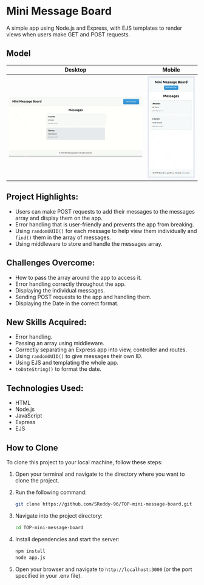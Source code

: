 # Mini Message Board

A simple app using Node.js and Express, with EJS templates to render views when users make GET and POST requests.

## Model

| Desktop                                                          | Mobile                                                        |
| ---------------------------------------------------------------- | ------------------------------------------------------------- |
| ![Desktop](./public/README-gifs//desktop-mini-message-board.gif) | ![Mobile](./public/README-gifs/mobile-mini-message-board.gif) |

## Project Highlights:

- Users can make POST requests to add their messages to the messages array and display them on the app.
- Error handling that is user-friendly and prevents the app from breaking.
- Using `randomUUID()` for each message to help view them individually and `find()` them in the array of messages.
- Using middleware to store and handle the messages array.

## Challenges Overcome:

- How to pass the array around the app to access it.
- Error handling correctly throughout the app.
- Displaying the individual messages.
- Sending POST requests to the app and handling them.
- Displaying the Date in the correct format.

## New Skills Acquired:

- Error handling.
- Passing an array using middleware.
- Correctly separating an Express app into view, controller and routes.
- Using `randomUUID()` to give messages their own ID.
- Using EJS and templating the whole app.
- `toDateString()` to format the date.

## Technologies Used:

- HTML
- Node.js
- JavaScript
- Express
- EJS

## How to Clone

To clone this project to your local machine, follow these steps:

1. Open your terminal and navigate to the directory where you want to clone the project.
2. Run the following command:

   ```bash
   git clone https://github.com/SReddy-96/TOP-mini-message-board.git
   ```

3. Navigate into the project directory:

   ```bash
   cd TOP-mini-message-board
   ```

4. Install dependencies and start the server:

   ```bash
   npm install
   node app.js
   ```

5. Open your browser and navigate to `http://localhost:3000` (or the port specified in your .env file).
